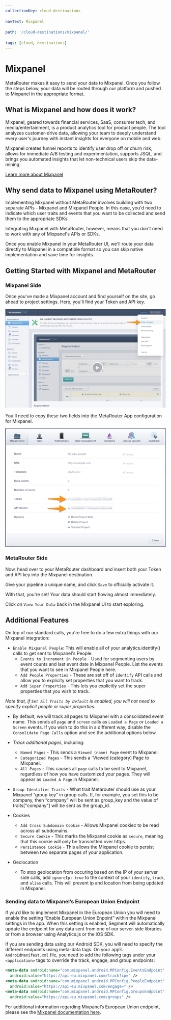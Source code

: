 ```yaml
---
collectionKey: cloud-destinations

navText: Mixpanel

path: '/cloud-destinations/mixpanel/'

tags: [cloud, destinations]
---
```


# Mixpanel

MetaRouter makes it easy to send your data to Mixpanel. Once you follow the steps below, your data will be routed through our platform and pushed to Mixpanel in the appropriate format.

## What is Mixpanel and how does it work?

Mixpanel, geared towards financial services, SaaS, consumer tech, and media/entertainment, is a product analytics tool for product people. The tool analyzes customer-drive data, allowing your team to deeply understand every user's journey with instant insights for everyone on mobile and web.

Mixpanel creates funnel reports to identify user drop off or churn risk, allows for immediate A/B testing and experimentation, supports JSQL, and brings you automated insights that let non-technical users skip the data-mining.

[Learn more about Mixpanel](https://mixpanel.com/)

## Why send data to Mixpanel using MetaRouter?

Implementing Mixpanel without MetaRouter involves building with two separate APIs - Mixpanel and Mixpanel People. In this case, you'd need to indicate which user traits and events that you want to be collected and send them to the appropriate SDKs.

Integrating Mixpanel with MetaRouter, however, means that you don't need to work with any of Mixpanel's APIs or SDKs.

Once you enable Mixpanel in your MetaRouter UI, we'll route your data directly to Mixpanel in a compatible format so you can skip native implementation and save time for insights.

## Getting Started with Mixpanel and MetaRouter

### Mixpanel Side

Once you've made a Mixpanel account and find yourself on the site, go ahead to project settings. Here, you'll find your Token and API key.

![mixpanel1](/images/mixpanel1.png)

You'll need to copy these two fields into the MetaRouter App configuration for Mixpanel.

![mixpanel2](/images/mixpanel2.png)

### MetaRouter Side

Now, head over to your MetaRouter dashboard and insert both your Token and API key into the Mixpanel destination.

Give your pipeline a unique name, and click `Save` to officially activate it.

With that, you're set! Your data should start flowing almost immediately.

Click on `View Your Data` back in the Mixpanel UI to start exploring.

## Additional Features

On top of our standard calls, you're free to do a few extra things with our Mixpanel integration:

- `Enable Mixpanel People`: This will enable all of your analytics.identify() calls to get sent to Mixpanel's People.
  - `Events to Increment in People` - Used for segmenting users by event counts and last event date in Mixpanel People. List the events that you want to see in Mixpanel People here.
  - `Add People Properties` - These are set off of `identify` API calls and allow you to explicity set properties that you want to track.
  - `Add Super Properties` - This lets you explicitly set the super properties that you wish to track.

_Note that, if `Set All Traits by Default` is enabled, you will not need to specify explicit people or super properties._

- By default, we will track all pages to Mixpanel with a consolidated event name. This sends all `page` and `screen` calls as `Loaded a Page` or `Loaded a Screen` events. If you wish to do this in a different way, disable the `Consolidate Page Calls` option and see the additional options below.

- _Track additional pages_, including:

  - `Named Pages` - This sends a `Viewed (name) Page` event to Mixpanel.
  - `Categorized Pages` - This sends a `Viewed (category) Page to Mixpanel.
  - `All Pages` - This causes all `page` calls to be sent to Mixpanel, regardless of how you have customized your pages. They will appear as `Loaded A Page` in Mixpanel.

- `Group Identifier Traits` - What trait Metarouter should use as your Mixpanel “group key” in group calls. If, for example, you set this to be company, then “company” will be sent as group_key and the value of traits["company"] will be sent as the group_id.

- Cookies

  - `Add Cross Subdomain Cookie` - Allows Mixpanel cookiec to be read across all subdomains.
  - `Secure Cookie` - This marks the Mixpanel cookie as `secure`, meaning that this cookie will only be transmitted over https.
  - `Persistence Cookie` - This allows the Mixpanel cookie to persist between two separate pages of your application.

- Geolocation
  - To stop geolocation from occuring based on the IP of your server side calls, add `ignoreIp: true` to the context of your `identify`, `track`, and `alias` calls. This will prevent ip and location from being updated in Mixpanel.

### Sending data to Mixpanel’s European Union Endpoint

If you’d like to implement Mixpanel in the European Union you will need to enable the setting “Enable European Union Enpoint” within the Mixpanel settings in the app. When this setting is enabled, Segment will automatically update the endpoint for any data sent from one of our server-side libraries or from a browser using Analytics.js or the iOS SDK.

If you are sending data using our Android SDK, you will need to specify the different endpoints using meta-data tags. On your app’s `AndroidManifest.xml` file, you need to add the following tags under your `<application>` tags to override the track, engage, and group endpoints:

```xml
<meta-data android:name="com.mixpanel.android.MPConfig.EventsEndpoint"
  android:value="https://api-eu.mixpanel.com/track?ip=" />
<meta-data android:name="com.mixpanel.android.MPConfig.PeopleEndpoint"
  android:value="https://api-eu.mixpanel.com/engage=" />
<meta-data android:name="com.mixpanel.android.MPConfig.GroupsEndpoint"
  android:value="https://api-eu.mixpanel.com/groups" />
```

For additional information regarding Mixpanel’s European Union endpoint, please see the [Mixpanel documentation here](https://developer.mixpanel.com/docs/implement-mixpanel#section-implementing-mixpanel-in-the-european-union-eu).
